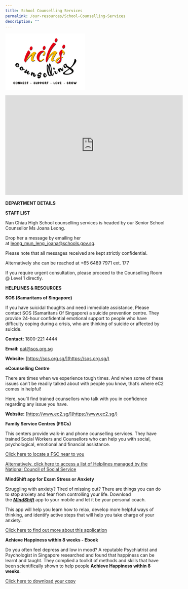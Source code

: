 ```yaml
---
title: School Counselling Services
permalink: /our-resources/School-Counselling-Services
description: ""
---
```

<img src="/images/scs.png" 
     style="width:50%">

<iframe width="560" height="315" src="https://www.youtube.com/embed/0fL-pn80s-c" title="YouTube video player" frameborder="0" allow="accelerometer; autoplay; clipboard-write; encrypted-media; gyroscope; picture-in-picture" allowfullscreen></iframe>

**DEPARTMENT DETAILS**

**STAFF LIST**

Nan Chiau High School counselling services is headed by our Senior School Counsellor Ms Joana Leong.

  

Drop her a message by emailing her at [leong\_mun\_leng\_joana@schools.gov.sg](mailto:leong_mun_leng_joana@schools.gov.sg).

Please note that all messages received are kept strictly confidential. 

  

Alternatively she can be reached at +65 6489 7971 ext. 177 

If you require urgent consultation, please proceed to the Counselling Room @ Level 1 directly.

**HELPLINES & RESOURCES**

**SOS (Samaritans of Singapore)**

If you have suicidal thoughts and need immediate assistance, Please contact SOS (Samaritans Of Singapore) a suicide prevention centre. They provide 24-hour confidential emotional support to people who have difficulty coping during a crisis, who are thinking of suicide or affected by suicide.

  

**Contact:** 1800-221 4444

**Email:** [pat@sos.org.sg](mailto:pat@sos.org.sg)

**Website:** [https://sos.org.sg/](https://sos.org.sg/)

**eCounselling Centre**

There are times when we experience tough times. And when some of these issues can’t be readily talked about with people you know, that’s where eC2 comes in helpful!

  

Here, you’ll find trained counsellors who talk with you in confidence regarding any issue you have.

  

**Website:** [https://www.ec2.sg/](https://www.ec2.sg/)

**Family Service Centres (FSCs)**

This centers provide walk-in and phone counselling services. They have trained Social Workers and Counsellors who can help you with social, psychological, emotional and financial assistance.

  

[Click here to locate a FSC near to you](https://www.msf.gov.sg/dfcs/familyservice/default.aspx)

  

[Alternatively, click here to access a list of Helplines managed by the National Council of Social Service](https://www.ncss.gov.sg/NCSS/media/NCSS-Documents-and-Forms/NCSS%20Internal%20Documents/LIST-OF-HELPLINES.pdf)

**MindShift app for Exam Stress or Anxiety**

Struggling with anxiety? Tired of missing out? There are things you can do to stop anxiety and fear from controlling your life. Download the **[_MindShift_](https://www.anxietybc.com/resources/mindshift-app)** app to your mobile and let it be your personal coach.

  

This app will help you learn how to relax, develop more helpful ways of thinking, and identify active steps that will help you take charge of your anxiety.

  

[Click here to find out more about this application](https://www.anxietybc.com/resources/mindshift-app)

**Achieve Happiness within 8 weeks - Ebook**

Do you often feel depress and low in mood? A reputable Psychiatrist and Psychologist in Singapore researched and found that happiness can be learnt and taught. They complied a toolkit of methods and skills that have been scientifically shown to help people **Achieve Happiness within 8 weeks**.

  

[Click here to download your copy](http://thrive.org.sg/simple_event/detail/21)